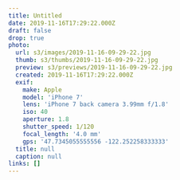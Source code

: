 ```yaml
---
title: Untitled
date: 2019-11-16T17:29:22.000Z
draft: false
drop: true
photo:
  url: s3/images/2019-11-16-09-29-22.jpg
  thumb: s3/thumbs/2019-11-16-09-29-22.jpg
  preview: s3/previews/2019-11-16-09-29-22.jpg
  created: 2019-11-16T17:29:22.000Z
  exif:
    make: Apple
    model: 'iPhone 7'
    lens: 'iPhone 7 back camera 3.99mm f/1.8'
    iso: 40
    aperture: 1.8
    shutter_speed: 1/120
    focal_length: '4.0 mm'
    gps: '47.7345055555556 -122.252258333333'
  title: null
  caption: null
links: []
---
```

